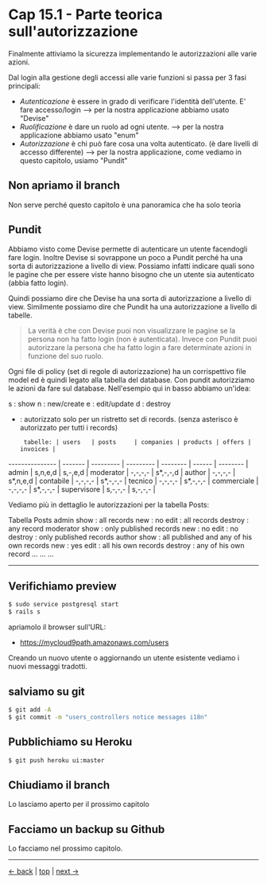 # <a name="top"></a> Cap 15.1 - Parte teorica sull'autorizzazione

Finalmente attiviamo la sicurezza implementando le autorizzazioni alle varie azioni.

Dal login alla gestione degli accessi alle varie funzioni si passa per 3 fasi principali:

- *Autenticazione* è essere in grado di verificare l'identità dell'utente. E' fare accesso/login --> per la nostra applicazione abbiamo usato "Devise"
- *Ruolificazione* è dare un ruolo ad ogni utente. --> per la nostra applicazione abbiamo usato "enum"
- *Autorizzazione* è chi può fare cosa una volta autenticato. (è dare livelli di accesso differente) --> per la nostra applicazione, come vediamo in questo capitolo, usiamo "Pundit"



## Non apriamo il branch 

Non serve perché questo capitolo è una panoramica che ha solo teoria



## Pundit

Abbiamo visto come Devise permette di autenticare un utente facendogli fare login. Inoltre Devise si sovrappone un poco a Pundit perché ha una sorta di autorizzazione a livello di view.
Possiamo infatti indicare quali sono le pagine che per essere viste hanno bisogno che un utente sia autenticato (abbia fatto login).

Quindi possiamo dire che Devise ha una sorta di autorizzazione a livello di view.
Similmente possiamo dire che Pundit ha una autorizzazione a livello di tabelle.

> La verità è che con Devise puoi non visualizzare le pagine se la persona non ha fatto login (non è autenticata).
> Invece con Pundit puoi autorizzare la persona che ha fatto login a fare determinate azioni in funzione del suo ruolo.

Ogni file di policy (set di regole di autorizzazione) ha un corrispettivo file model ed è quindi legato alla tabella del database.
Con pundit autorizziamo le azioni da fare sul database. Nell'esempio qui in basso abbiamo un'idea:

s : show
n : new/create
e : edit/update
d : destroy
* : autorizzato solo per un ristretto set di records. (senza asterisco è autorizzato per tutti i records)


       tabelle: | users   | posts     | companies | products | offers | invoices |
--------------- | ------- | --------- | --------- | -------- | ------ | -------- |
admin           | s,n,e,d | s,-,e,d   |
moderator       | -,-,-,- | s*,-,-,d  |
author          | -,-,-,- | s*,n,e,d  |
contabile       | -,-,-,- | s*,-,-,-  |
tecnico         | -,-,-,- | s*,-,-,-  |
commerciale     | -,-,-,- | s*,-,-,-  |
supervisore     | s,-,-,- | s,-,-,-   |


Vediamo più in dettaglio le autorizzazioni per la tabella Posts:

Tabella Posts
  admin
    show : all records
    new  : no
    edit : all records
    destroy : any record
  moderator
    show : only published records
    new  : no
    edit : no
    destroy : only published records
  author
    show : all published and any of his own records
    new  : yes
    edit : all his own records
    destroy : any of his own record
  ...
  ...
  ...





---



## Verifichiamo preview

```bash
$ sudo service postgresql start
$ rails s
```

apriamolo il browser sull'URL:

* https://mycloud9path.amazonaws.com/users

Creando un nuovo utente o aggiornando un utente esistente vediamo i nuovi messaggi tradotti.



## salviamo su git

```bash
$ git add -A
$ git commit -m "users_controllers notice messages i18n"
```



## Pubblichiamo su Heroku

```bash
$ git push heroku ui:master
```



## Chiudiamo il branch

Lo lasciamo aperto per il prossimo capitolo



## Facciamo un backup su Github

Lo facciamo nel prossimo capitolo.



---

[<- back](https://github.com/flaviobordonidev/leanpubabrandnewcms/blob/master/01-base/09-manage_users/03-browser_tab_title_users-it.md)
 | [top](#top) |
[next ->](https://github.com/flaviobordonidev/leanpubabrandnewcms/blob/master/01-base/10-users_i18n/02-users_form_i18n-it.md)

